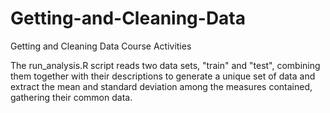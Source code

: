 # Getting-and-Cleaning-Data
Getting and Cleaning Data Course Activities


The run_analysis.R script reads two data sets, "train" and "test", 
combining them together with their descriptions to generate a unique 
set of data and extract the mean and standard deviation among the measures 
contained, gathering their common data.
